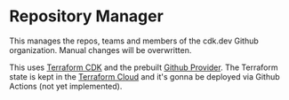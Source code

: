 # Repository Manager

This manages the repos, teams and members of the cdk.dev Github organization. Manual changes will be overwritten.

This uses [Terraform CDK](https://cdk.tf) and the prebuilt [Github Provider](https://cdk.tf/provider/github). The Terraform state is kept in the [Terraform Cloud](https://terraform.io/) and it's gonna be deployed via Github Actions (not yet implemented).

